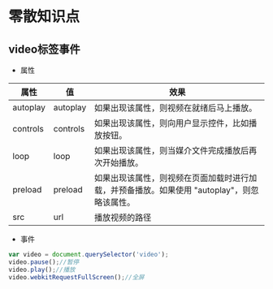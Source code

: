 # 零散知识点

## video标签事件

- 属性

| 属性       | 值        | 效果                                       |
| -------- | -------- | ---------------------------------------- |
| autoplay | autoplay | 如果出现该属性，则视频在就绪后马上播放。                     |
| controls | controls | 如果出现该属性，则向用户显示控件，比如播放按钮。                 |
| loop     | loop     | 如果出现该属性，则当媒介文件完成播放后再次开始播放。               |
| preload  | preload  | 如果出现该属性，则视频在页面加载时进行加载，并预备播放。如果使用 "autoplay"，则忽略该属性。 |
| src      | url      | 播放视频的路径                                  |

- 事件

```js
var video = document.querySelector('video');
video.pause();//暂停
video.play();//播放
video.webkitRequestFullScreen();//全屏
```

